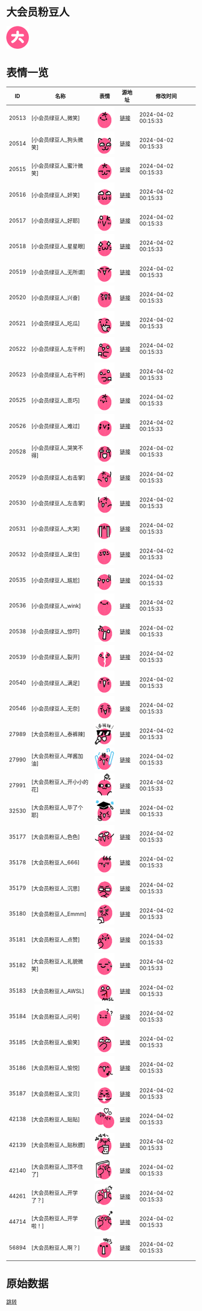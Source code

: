 # 大会员粉豆人

<img src="./cover.png" height="60" alt="cover" />

# 表情一览

|ID|名称|表情|源地址|修改时间|
|----|----|----|----|----|
|20513|[小会员绿豆人_微笑]|<img src="./pic/020513_%5B小会员绿豆人_微笑%5D.png" height="60" alt="微笑"/>|[链接](https://i0.hdslb.com/bfs/emote/a9a32b25603fd94cb509c185aaddf1a621631ec3.png)|2024-04-02 00:15:33|
|20514|[小会员绿豆人_狗头微笑]|<img src="./pic/020514_%5B小会员绿豆人_狗头微笑%5D.png" height="60" alt="狗头微笑"/>|[链接](https://i0.hdslb.com/bfs/emote/5a95688f3d2f93c484118285179ccc5ea1c34b07.png)|2024-04-02 00:15:33|
|20515|[小会员绿豆人_蜜汁微笑]|<img src="./pic/020515_%5B小会员绿豆人_蜜汁微笑%5D.png" height="60" alt="蜜汁微笑"/>|[链接](https://i0.hdslb.com/bfs/emote/491f93db8186754ba4ef2f85cb0b9c07d0771bd8.png)|2024-04-02 00:15:33|
|20516|[小会员绿豆人_奸笑]|<img src="./pic/020516_%5B小会员绿豆人_奸笑%5D.png" height="60" alt="奸笑"/>|[链接](https://i0.hdslb.com/bfs/emote/b967a12c11ee5e4e732859d8c12ff2e2fd51f0d4.png)|2024-04-02 00:15:33|
|20517|[小会员绿豆人_好耶]|<img src="./pic/020517_%5B小会员绿豆人_好耶%5D.png" height="60" alt="好耶"/>|[链接](https://i0.hdslb.com/bfs/emote/99d52724909d54af069bda88f3bcc0c703092079.png)|2024-04-02 00:15:33|
|20518|[小会员绿豆人_星星眼]|<img src="./pic/020518_%5B小会员绿豆人_星星眼%5D.png" height="60" alt="星星眼"/>|[链接](https://i0.hdslb.com/bfs/emote/a4c78bce69005f9ea9d894434433983dd5915ccb.png)|2024-04-02 00:15:33|
|20519|[小会员绿豆人_无所谓]|<img src="./pic/020519_%5B小会员绿豆人_无所谓%5D.png" height="60" alt="无所谓"/>|[链接](https://i0.hdslb.com/bfs/emote/3b1a0db34fa8857c23bee0dca32b0958a9a9a384.png)|2024-04-02 00:15:33|
|20520|[小会员绿豆人_兴奋]|<img src="./pic/020520_%5B小会员绿豆人_兴奋%5D.png" height="60" alt="兴奋"/>|[链接](https://i0.hdslb.com/bfs/emote/fd5b55c397db9d832b269b0f84bc477ddb208d2b.png)|2024-04-02 00:15:33|
|20521|[小会员绿豆人_吃瓜]|<img src="./pic/020521_%5B小会员绿豆人_吃瓜%5D.png" height="60" alt="吃瓜"/>|[链接](https://i0.hdslb.com/bfs/emote/69ca5a0d4b11d47ff76941c3d58e6571ade59619.png)|2024-04-02 00:15:33|
|20522|[小会员绿豆人_左干杯]|<img src="./pic/020522_%5B小会员绿豆人_左干杯%5D.png" height="60" alt="左干杯"/>|[链接](https://i0.hdslb.com/bfs/emote/46219479a6a70cb9a0664ffdb0f6b68027475d34.png)|2024-04-02 00:15:33|
|20523|[小会员绿豆人_右干杯]|<img src="./pic/020523_%5B小会员绿豆人_右干杯%5D.png" height="60" alt="右干杯"/>|[链接](https://i0.hdslb.com/bfs/emote/67b3ec1ad66829c59a0e1f19e0092218b1293270.png)|2024-04-02 00:15:33|
|20525|[小会员绿豆人_乖巧]|<img src="./pic/020525_%5B小会员绿豆人_乖巧%5D.png" height="60" alt="乖巧"/>|[链接](https://i0.hdslb.com/bfs/emote/64d9ce4eec7200ab64675f3f3b8c57ba4d3d2e49.png)|2024-04-02 00:15:33|
|20526|[小会员绿豆人_难过]|<img src="./pic/020526_%5B小会员绿豆人_难过%5D.png" height="60" alt="难过"/>|[链接](https://i0.hdslb.com/bfs/emote/222ae530226aedaebca90e609939bdbec4a1d730.png)|2024-04-02 00:15:33|
|20528|[小会员绿豆人_哭笑不得]|<img src="./pic/020528_%5B小会员绿豆人_哭笑不得%5D.png" height="60" alt="哭笑不得"/>|[链接](https://i0.hdslb.com/bfs/emote/a8b5073ab2af80312fdd8505da7ec777d7a3d866.png)|2024-04-02 00:15:33|
|20529|[小会员绿豆人_右击掌]|<img src="./pic/020529_%5B小会员绿豆人_右击掌%5D.png" height="60" alt="右击掌"/>|[链接](https://i0.hdslb.com/bfs/emote/351e21c233710ee688d7a174d6eef42334504850.png)|2024-04-02 00:15:33|
|20530|[小会员绿豆人_左击掌]|<img src="./pic/020530_%5B小会员绿豆人_左击掌%5D.png" height="60" alt="左击掌"/>|[链接](https://i0.hdslb.com/bfs/emote/afd30162b98ce006760acdf23f2335b213bf8579.png)|2024-04-02 00:15:33|
|20531|[小会员绿豆人_大哭]|<img src="./pic/020531_%5B小会员绿豆人_大哭%5D.png" height="60" alt="大哭"/>|[链接](https://i0.hdslb.com/bfs/emote/645a42149ad5fe6c509b169624b5c292836fad38.png)|2024-04-02 00:15:33|
|20532|[小会员绿豆人_呆住]|<img src="./pic/020532_%5B小会员绿豆人_呆住%5D.png" height="60" alt="呆住"/>|[链接](https://i0.hdslb.com/bfs/emote/eeeb7704cae8c83d0c8951fa295097aa8520ced9.png)|2024-04-02 00:15:33|
|20535|[小会员绿豆人_尴尬]|<img src="./pic/020535_%5B小会员绿豆人_尴尬%5D.png" height="60" alt="尴尬"/>|[链接](https://i0.hdslb.com/bfs/emote/d882e67f25f29a12262099256b1021d8f1424cb9.png)|2024-04-02 00:15:33|
|20536|[小会员绿豆人_wink]|<img src="./pic/020536_%5B小会员绿豆人_wink%5D.png" height="60" alt="wink"/>|[链接](https://i0.hdslb.com/bfs/emote/d974e8d69ed0adcbddd262ec083af6537592078c.png)|2024-04-02 00:15:33|
|20538|[小会员绿豆人_惊吓]|<img src="./pic/020538_%5B小会员绿豆人_惊吓%5D.png" height="60" alt="惊吓"/>|[链接](https://i0.hdslb.com/bfs/emote/3f2f35fbd1827db34feefe39f6b8f2318175d002.png)|2024-04-02 00:15:33|
|20539|[小会员绿豆人_裂开]|<img src="./pic/020539_%5B小会员绿豆人_裂开%5D.png" height="60" alt="裂开"/>|[链接](https://i0.hdslb.com/bfs/emote/15029588b44b70ca01a54dbd2b6fbd88656a9c5e.png)|2024-04-02 00:15:33|
|20540|[小会员绿豆人_满足]|<img src="./pic/020540_%5B小会员绿豆人_满足%5D.png" height="60" alt="满足"/>|[链接](https://i0.hdslb.com/bfs/emote/4f7b137988fadb5e85b753d90f930547e7b944c8.png)|2024-04-02 00:15:33|
|20546|[小会员绿豆人_无奈]|<img src="./pic/020546_%5B小会员绿豆人_无奈%5D.png" height="60" alt="无奈"/>|[链接](https://i0.hdslb.com/bfs/emote/31733da170a62b51669d558428f0d2369c9464a7.png)|2024-04-02 00:15:33|
|27989|[大会员粉豆人_泰裤辣]|<img src="./pic/027989_%5B大会员粉豆人_泰裤辣%5D.png" height="60" alt="泰裤辣"/>|[链接](https://i0.hdslb.com/bfs/emote/d5974d784c6d5dcbbf101278eb0e7b9c527ee33b.png)|2024-04-02 00:15:33|
|27990|[大会员粉豆人_咩酱加油]|<img src="./pic/027990_%5B大会员粉豆人_咩酱加油%5D.png" height="60" alt="咩酱加油"/>|[链接](https://i0.hdslb.com/bfs/emote/aedf728ad230c1caf367865e3d4ae1d31d5bf7fd.png)|2024-04-02 00:15:33|
|27991|[大会员粉豆人_开小小的花]|<img src="./pic/027991_%5B大会员粉豆人_开小小的花%5D.png" height="60" alt="开小小的花"/>|[链接](https://i0.hdslb.com/bfs/emote/7436b2aa8cd6b1cb0bf1228eae54167b08564bbe.png)|2024-04-02 00:15:33|
|32530|[大会员粉豆人_毕了个耶]|<img src="./pic/032530_%5B大会员粉豆人_毕了个耶%5D.png" height="60" alt="毕了个耶"/>|[链接](https://i0.hdslb.com/bfs/emote/8f8cbd3df781546e5266ab87dfb13276026c1338.png)|2024-04-02 00:15:33|
|35177|[大会员粉豆人_色色]|<img src="./pic/035177_%5B大会员粉豆人_色色%5D.png" height="60" alt="色色"/>|[链接](https://i0.hdslb.com/bfs/emote/ab2bcebe4994046588e181e860b7502218989c24.png)|2024-04-02 00:15:33|
|35178|[大会员粉豆人_666]|<img src="./pic/035178_%5B大会员粉豆人_666%5D.png" height="60" alt="666"/>|[链接](https://i0.hdslb.com/bfs/emote/8e25482b550637353ca1ccb5c53aedcfaf510bc5.png)|2024-04-02 00:15:33|
|35179|[大会员粉豆人_沉思]|<img src="./pic/035179_%5B大会员粉豆人_沉思%5D.png" height="60" alt="沉思"/>|[链接](https://i0.hdslb.com/bfs/emote/1f6a3d62beb16a014586376a7ae0fcf529afda3d.png)|2024-04-02 00:15:33|
|35180|[大会员粉豆人_Emmm]|<img src="./pic/035180_%5B大会员粉豆人_Emmm%5D.png" height="60" alt="Emmm"/>|[链接](https://i0.hdslb.com/bfs/emote/279f1b4dba0179cdb0b4becbf025d8b07aa4098d.png)|2024-04-02 00:15:33|
|35181|[大会员粉豆人_点赞]|<img src="./pic/035181_%5B大会员粉豆人_点赞%5D.png" height="60" alt="点赞"/>|[链接](https://i0.hdslb.com/bfs/emote/4b844f016d91cfbc38f71d468626aa4d694d7f55.png)|2024-04-02 00:15:33|
|35182|[大会员粉豆人_礼貌微笑]|<img src="./pic/035182_%5B大会员粉豆人_礼貌微笑%5D.png" height="60" alt="礼貌微笑"/>|[链接](https://i0.hdslb.com/bfs/emote/19c70172e171214923b57689ca395725b1473417.png)|2024-04-02 00:15:33|
|35183|[大会员粉豆人_AWSL]|<img src="./pic/035183_%5B大会员粉豆人_AWSL%5D.png" height="60" alt="AWSL"/>|[链接](https://i0.hdslb.com/bfs/emote/a94aded8b694b0b08e01a3eb6f2385f9fdeae7c1.png)|2024-04-02 00:15:33|
|35184|[大会员粉豆人_问号]|<img src="./pic/035184_%5B大会员粉豆人_问号%5D.png" height="60" alt="问号"/>|[链接](https://i0.hdslb.com/bfs/emote/c46fec48544fcd56d11d8d7373807a53f77b39dc.png)|2024-04-02 00:15:33|
|35185|[大会员粉豆人_偷笑]|<img src="./pic/035185_%5B大会员粉豆人_偷笑%5D.png" height="60" alt="偷笑"/>|[链接](https://i0.hdslb.com/bfs/emote/0cd82a738daa2d832bfb17165fd0bda8069ea6d5.png)|2024-04-02 00:15:33|
|35186|[大会员粉豆人_愉悦]|<img src="./pic/035186_%5B大会员粉豆人_愉悦%5D.png" height="60" alt="愉悦"/>|[链接](https://i0.hdslb.com/bfs/emote/91246051a39303714284a4080dff0b1416138df0.png)|2024-04-02 00:15:33|
|35187|[大会员粉豆人_宝贝]|<img src="./pic/035187_%5B大会员粉豆人_宝贝%5D.png" height="60" alt="宝贝"/>|[链接](https://i0.hdslb.com/bfs/emote/8ad7f25e5b617c04befe37b6e07904e7c42c4adb.png)|2024-04-02 00:15:33|
|42138|[大会员粉豆人_贴贴]|<img src="./pic/042138_%5B大会员粉豆人_贴贴%5D.png" height="60" alt="贴贴"/>|[链接](https://i0.hdslb.com/bfs/emote/4786d96fc78384c1898c74512c72c52be25a9dac.png)|2024-04-02 00:15:33|
|42139|[大会员粉豆人_贴秋膘]|<img src="./pic/042139_%5B大会员粉豆人_贴秋膘%5D.png" height="60" alt="贴秋膘"/>|[链接](https://i0.hdslb.com/bfs/emote/73512fc8f7b22de39e2329d895de27f7774efce9.png)|2024-04-02 00:15:33|
|42140|[大会员粉豆人_顶不住了]|<img src="./pic/042140_%5B大会员粉豆人_顶不住了%5D.png" height="60" alt="顶不住了"/>|[链接](https://i0.hdslb.com/bfs/emote/85dd580d355cfa9190109e860f6ec93e512062ca.png)|2024-04-02 00:15:33|
|44261|[大会员粉豆人_开学了？]|<img src="./pic/044261_%5B大会员粉豆人_开学了？%5D.png" height="60" alt="开学了？"/>|[链接](https://i0.hdslb.com/bfs/emote/49eee2313e1f04162ca9291cd8049fc145b5f7da.png)|2024-04-02 00:15:33|
|44714|[大会员粉豆人_开学啦！]|<img src="./pic/044714_%5B大会员粉豆人_开学啦！%5D.png" height="60" alt="开学啦！"/>|[链接](https://i0.hdslb.com/bfs/emote/4d866e0965512abca5d99860e0fd269e14b4f7b3.png)|2024-04-02 00:15:33|
|56894|[大会员粉豆人_啊？]|<img src="./pic/056894_%5B大会员粉豆人_啊？%5D.png" height="60" alt="啊？"/>|[链接](https://i0.hdslb.com/bfs/emote/463a42452db65808d424c6e647fe7fdc0549d0bf.png)|2024-04-02 00:15:33|

# 原始数据

[跳转](./raw.json)

